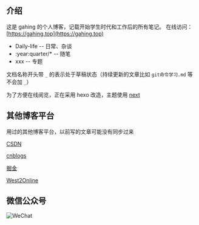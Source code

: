 ## 介绍

这是 gahing 的个人博客，记载开始学生时代和工作后的所有笔记。 在线访问：[https://gahing.top](https://gahing.top)


- Daily-life -- 日常、杂谈
- :year:quarter/* -- 随笔
- xxx -- 专题

文档名称开头带 `_` 的表示处于草稿状态（持续更新的文章比如 `git命令学习.md` 等不会加 `_`）


为了方便在线阅览，正在采用 hexo 改造，主题使用 [next](https://github.com/theme-next/hexo-theme-next)


## 其他博客平台

用过的其他博客平台，以前写的文章可能没有同步过来

[CSDN](https://blog.csdn.net/u011644423/)

[cnblogs](https://www.cnblogs.com/france/)

[掘金](https://juejin.im/user/59818c62f265da3e3a0bdbf0)

[West2Online](https://www.hongweipeng.com/)

## 微信公众号

![WeChat](https://upload-images.jianshu.io/upload_images/9277731-591f9a53b8acf2c1.png?imageMogr2/auto-orient/strip%7CimageView2/2/w/620)